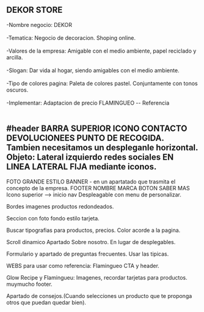 <h2>DEKOR STORE</h2>
	-Nombre negocio: DEKOR <br><br>
	-Tematica: Negocio de decoracion. Shoping online. <br><br>
	-Valores de la empresa: Amigable con el medio ambiente, papel reciclado y arcilla.<br><br>
	-Slogan: Dar vida al hogar, siendo amigables con el medio ambiente.<br><br>
	-Tipo de colores pagina: Paleta de colores pastel. Conjuntamente con tonos oscuros.<br><br>
	-Implementar: Adaptacion de precio FLAMINGUEO -- Referencia<br><br>

#header
BARRA SUPERIOR ICONO CONTACTO DEVOLUCIONEES PUNTO DE RECOGIDA.
		Tambien necesitamos un despleganle horizontal.
Objeto:
Lateral izquierdo redes sociales EN LINEA LATERAL FIJA mediante iconos.
-------------------------------------------------------------------------------------
FOTO GRANDE ESTILO BANNER - en un apartatado que trasmita el concepto de la empresa.
FOOTER NOMBRE MARCA BOTON SABER MAS
Icono superior --> inicio nav
Despleagable con menu de personalizar.



Bordes imagenes productos redondeados.

Seccion con foto fondo estilo tarjeta.

Buscar tipografias para productos, precios. Color acorde a la pagina.

Scroll dinamico Apartado Sobre nosotro. En lugar de desplegables.

Formulario y apartado de preguntas frecuentes. Usar las tipicas. 


WEBS para usar como referencia:
Flamingueo CTA y header.

Glow Recipe y Flamingueu: Imagenes, recordar tarjetas para productos.
muymucho footer.

Apartado de consejos.(Cuando selecciones un producto que te proponga otros
que puedan quedar bien).
